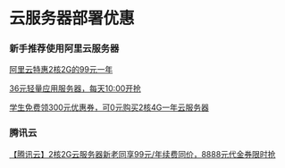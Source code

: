 # 云服务器部署优惠

### 新手推荐使用阿里云服务器

[阿里云特惠2核2G的99元一年](https://www.aliyun.com/daily-act/ecs/activity_selection?userCode=j6bxzmkk)

[36元轻量应用服务器，每天10:00开抢](https://www.aliyun.com/minisite/goods?source=5176.11533457&userCode=j6bxzmkk)

[学生免费领300元优惠券，可0元购买2核4G一年云服务器](https://university.aliyun.com/mobile?clubTaskBiz&source=5176.11533457&userCode=j6bxzmkk)

### 腾讯云

[【腾讯云】2核2G云服务器新老同享99元/年续费同价，8888元代金券限时抢](https://cloud.tencent.com/act/cps/redirect?redirect=6094&cps_key=b43b50da0d5cbbc72f3eeaae45c64842&from=console)